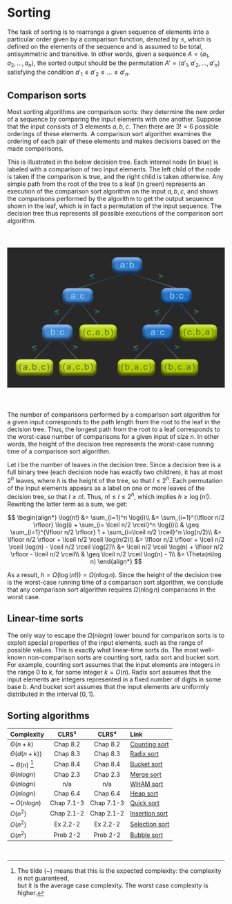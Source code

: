 # Sorting

The task of sorting is to rearrange a given sequence of elements into a particular order given by a comparison function, denoted by $\leq$, which is defined on the elements of the sequence and is assumed to be total, antisymmetric and transitive. In other words, given a sequence $A = \langle a_1, a_2, \dots, a_n \rangle$, the sorted output should be the permutation $A' = \langle a'_1, a'_2, \dots, a'_n \rangle$ satisfying the condition $a'_1 \leq a'_2 \leq \dots \leq a'_n$.

## Comparison sorts

Most sorting algorithms are comparison sorts: they determine the new order of a sequence by comparing the input elements with one another. Suppose that the input consists of $3$ elements $a, b, c$. Then there are $3! = 6$ possible orderings of these elements. A comparison sort algorithm examines the ordering of each pair of these elements and makes decisions based on the made comparisons.

This is illustrated in the below decision tree. Each internal node (in blue) is labeled with a comparison of two input elements. The left child of the node is taken if the comparison is true, and the right child is taken otherwise. Any simple path from the root of the tree to a leaf (in green) represents an execution of the comparison sort algorithm on the input $a, b, c$, and shows the comparisons performed by the algorithm to get the output sequence shown in the leaf, which is in fact a permutation of the input sequence. The decision tree thus represents all possible executions of the comparison sort algorithm.

<p align="center" width="50%">
<img src="sorting.png"
     alt="decision tree"
     style="float: left; padding-top:40px; padding-bottom:40px" />
</p><br clear="left">  

The number of comparisons performed by a comparison sort algorithm for a given input corresponds to the path length from the root to the leaf in the decision tree. Thus, the longest path from the root to a leaf corresponds to the worst-case number of comparisons for a given input of size $n$. In other words, the height of the decision tree represents the worst-case running time of a comparison sort algorithm.

Let $l$ be the number of leaves in the decision tree. Since a decision tree is a full binary tree (each decision node has exactly two children), it has at most $2^h$ leaves, where $h$ is the height of the tree, so that $l \leq 2^h$. Each permutation of the input elements appears as a label on one or more leaves of the decision tree, so that $l \geq n!$. Thus, $n! \leq l \leq 2^h$, which implies $h \geq \log(n!)$. Rewriting the latter term as a sum, we get:

$$
\begin{align*}
\log(n!) &=  \sum_{i=1}^n \log(i)\\
&= \sum_{i=1}^{\lfloor n/2 \rfloor} \log(i) + \sum_{i= \lceil n/2 \rceil}^n \log(i)\\
& \geq \sum_{i=1}^{\lfloor n/2 \rfloor} 1 + \sum_{i=\lceil n/2 \rceil}^n \log(n/2)\\
&= \lfloor n/2 \rfloor + \lceil n/2 \rceil \log(n/2)\\
&= \lfloor n/2 \rfloor + \lceil n/2 \rceil \log(n) - \lceil n/2 \rceil \log(2)\\
&= \lceil n/2 \rceil \log(n) + \lfloor n/2 \rfloor - \lceil n/2 \rceil\\
& \geq \lceil n/2 \rceil \log(n) - 1\\
&= \Theta(n\log n)
\end{align*}
$$

As a result, $h = \Omega(\log(n!)) = \Omega(n\log n)$. Since the height of the decision tree is the worst-case running time of a comparison sort algorithm, we conclude that any comparison sort algorithm requires $\Omega(n\log n)$ comparisons in the worst case.

## Linear-time sorts

The only way to escape the $\Omega(nlogn)$ lower bound for comparison sorts is to exploit special properties of the input elements, such as the range of possible values. This is exactly what linear-time sorts do. The most well-known non-comparison sorts are counting sort, radix sort and bucket sort. For example, counting sort assumes that the input elements are integers in the range $0$ to $k$, for some integer $k = O(n)$. Radix sort assumes that the input elements are integers represented in a fixed number of digits in some base $b$. And bucket sort assumes that the input elements are uniformly distributed in the interval $[0, 1)$.

## Sorting algorithms

| **Complexity** | **CLRS³** |  **CLRS⁴** | **Link** |
|:---|:---:|:---:|:---|
| $\Theta(n + k)$ | Chap 8.2 | Chap 8.2 | [Counting sort](https://github.com/pl3onasm/Algorithms-and-data-structures/tree/main/algorithms/sorting/counting-sort)
| $\Theta(d(n + k))$ | Chap 8.3 | Chap 8.3 | [Radix sort](https://github.com/pl3onasm/Algorithms-and-data-structures/tree/main/algorithms/sorting/radix-sort)
| ~ $\Theta(n)$ [^1] | Chap 8.4 | Chap 8.4 | [Bucket sort](https://github.com/pl3onasm/Algorithms-and-data-structures/tree/main/algorithms/sorting/bucket-sort)
| $\Theta(nlogn)$ | Chap 2.3 | Chap 2.3 |  [Merge sort](https://github.com/pl3onasm/Algorithms-and-data-structures/tree/main/algorithms/sorting/merge-sort)
| $\Theta(nlogn)$ | n/a | n/a  | [WHAM sort](https://github.com/pl3onasm/Algorithms-and-data-structures/tree/main/algorithms/sorting/wham-sort)
| $O(nlogn)$ | Chap 6.4 | Chap 6.4 |  [Heap sort](https://github.com/pl3onasm/Algorithms-and-data-structures/tree/main/algorithms/sorting/heap-sort)
| ~ $O(nlogn)$ | Chap 7.1-3 | Chap 7.1-3 | [Quick sort](https://github.com/pl3onasm/Algorithms-and-data-structures/tree/main/algorithms/sorting/quick-sort)
| $O(n^2)$ | Chap 2.1-2 | Chap 2.1-2 | [Insertion sort](https://github.com/pl3onasm/Algorithms-and-data-structures/tree/main/algorithms/sorting/insertion-sort)
| $O(n^2)$ | Ex 2.2-2 | Ex 2.2-2 | [Selection sort](https://github.com/pl3onasm/Algorithms-and-data-structures/tree/main/algorithms/sorting/selection-sort)
| $O(n^2)$ | Prob 2-2 | Prob 2-2 | [Bubble sort](https://github.com/pl3onasm/Algorithms-and-data-structures/tree/main/algorithms/sorting/bubble-sort)

&nbsp;&nbsp;

[^1]: The tilde (~) means that this is the expected complexity: the complexity is not guaranteed,  
but it is the average case complexity. The worst case complexity is higher.
